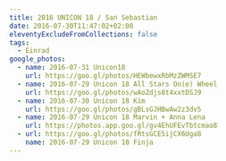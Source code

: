 ```yaml
---
title: 2016 UNICON 18 / San Sebastian
date: 2016-07-30T11:47:02+02:00
eleventyExcludeFromCollections: false
tags:
  - Einrad
google_photos:
  - name: 2016-07-31 Unicon18
    url: https://goo.gl/photos/HEWbewxRbMzZWMSE7
  - name: 2016-07-29 Unicon 18 All Stars On(e) Wheel
    url: https://goo.gl/photos/wAoZdjs8t4xxtDSJ9
  - name: 2016-07-30 Unicon 18 Kim
    url: https://goo.gl/photos/gBLsGJHBwAw2z3dv5
  - name: 2016-07-29 Unicon 18 Marvin + Anna Lena
    url: https://photos.app.goo.gl/gv4EhUFEvTbtcmao8
  - url: https://goo.gl/photos/fRtsGCE5ijCX6Uga8
    name: 2016-07-29 Unicon 18 Finja
---
```

